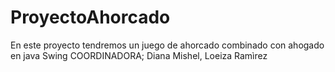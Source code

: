 # ProyectoAhorcado
En este proyecto tendremos un juego de ahorcado combinado con ahogado en java Swing
COORDINADORA; Diana Mishel, Loeiza Ramìrez
